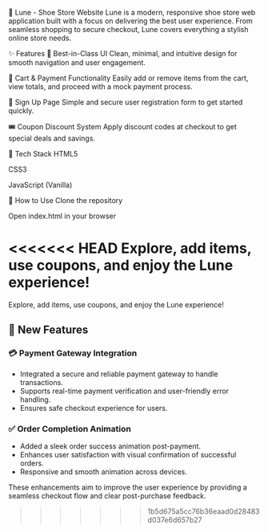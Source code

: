 👟 Lune - Shoe Store Website
Lune is a modern, responsive shoe store web application built with a focus on delivering the best user experience. From seamless shopping to secure checkout, Lune covers everything a stylish online store needs.

✨ Features
🎨 Best-in-Class UI
Clean, minimal, and intuitive design for smooth navigation and user engagement.

🛒 Cart & Payment Functionality
Easily add or remove items from the cart, view totals, and proceed with a mock payment process.

🧾 Sign Up Page
Simple and secure user registration form to get started quickly.

🎟️ Coupon Discount System
Apply discount codes at checkout to get special deals and savings.

📌 Tech Stack
HTML5

CSS3

JavaScript (Vanilla)

🚀 How to Use
Clone the repository

Open index.html in your browser

<<<<<<< HEAD
Explore, add items, use coupons, and enjoy the Lune experience!
=======
Explore, add items, use coupons, and enjoy the Lune experience!
## 🚀 New Features

### 💳 Payment Gateway Integration
- Integrated a secure and reliable payment gateway to handle transactions.
- Supports real-time payment verification and user-friendly error handling.
- Ensures safe checkout experience for users.

### ✅ Order Completion Animation
- Added a sleek order success animation post-payment.
- Enhances user satisfaction with visual confirmation of successful orders.
- Responsive and smooth animation across devices.

These enhancements aim to improve the user experience by providing a seamless checkout flow and clear post-purchase feedback.
>>>>>>> 1b5d675a5cc76b36eaad0d28483d037e6d657b27
